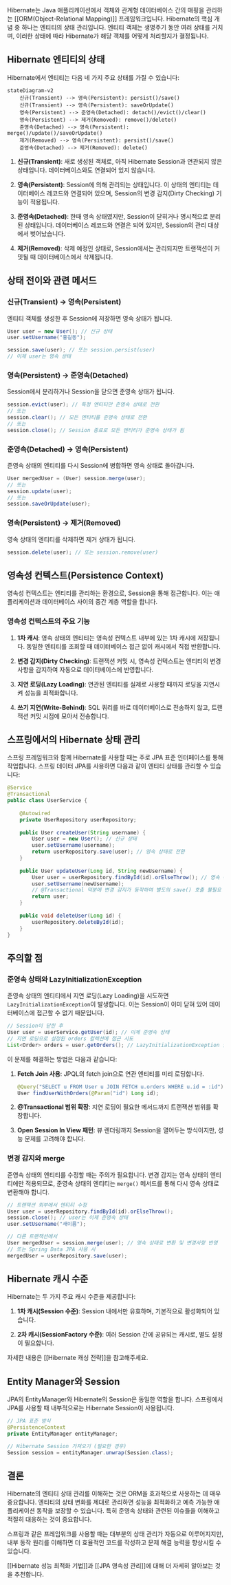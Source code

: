 Hibernate는 Java 애플리케이션에서 객체와 관계형 데이터베이스 간의 매핑을 관리하는 [[ORM(Object-Relational Mapping)]] 프레임워크입니다. Hibernate의 핵심 개념 중 하나는 엔티티의 상태 관리입니다. 엔티티 객체는 생명주기 동안 여러 상태를 거치며, 이러한 상태에 따라 Hibernate가 해당 객체를 어떻게 처리할지가 결정됩니다.

## Hibernate 엔티티의 상태

Hibernate에서 엔티티는 다음 네 가지 주요 상태를 가질 수 있습니다:

```mermaid
stateDiagram-v2
    신규(Transient) --> 영속(Persistent): persist()/save()
    신규(Transient) --> 영속(Persistent): saveOrUpdate()
    영속(Persistent) --> 준영속(Detached): detach()/evict()/clear()
    영속(Persistent) --> 제거(Removed): remove()/delete()
    준영속(Detached) --> 영속(Persistent): merge()/update()/saveOrUpdate()
    제거(Removed) --> 영속(Persistent): persist()/save()
    준영속(Detached) --> 제거(Removed): delete()
```

1. **신규(Transient)**: 새로 생성된 객체로, 아직 Hibernate Session과 연관되지 않은 상태입니다. 데이터베이스와도 연결되어 있지 않습니다.
    
2. **영속(Persistent)**: Session에 의해 관리되는 상태입니다. 이 상태의 엔티티는 데이터베이스 레코드와 연결되어 있으며, Session의 변경 감지(Dirty Checking) 기능이 적용됩니다.
    
3. **준영속(Detached)**: 한때 영속 상태였지만, Session이 닫히거나 명시적으로 분리된 상태입니다. 데이터베이스 레코드와 연결은 되어 있지만, Session의 관리 대상에서 벗어났습니다.
    
4. **제거(Removed)**: 삭제 예정인 상태로, Session에서는 관리되지만 트랜잭션이 커밋될 때 데이터베이스에서 삭제됩니다.
    

## 상태 전이와 관련 메서드

### 신규(Transient) → 영속(Persistent)

엔티티 객체를 생성한 후 Session에 저장하면 영속 상태가 됩니다.

```java
User user = new User(); // 신규 상태
user.setUsername("홍길동");

session.save(user); // 또는 session.persist(user)
// 이제 user는 영속 상태
```

### 영속(Persistent) → 준영속(Detached)

Session에서 분리하거나 Session을 닫으면 준영속 상태가 됩니다.

```java
session.evict(user); // 특정 엔티티만 준영속 상태로 전환
// 또는
session.clear(); // 모든 엔티티를 준영속 상태로 전환
// 또는
session.close(); // Session 종료로 모든 엔티티가 준영속 상태가 됨
```

### 준영속(Detached) → 영속(Persistent)

준영속 상태의 엔티티를 다시 Session에 병합하면 영속 상태로 돌아갑니다.

```java
User mergedUser = (User) session.merge(user);
// 또는
session.update(user);
// 또는
session.saveOrUpdate(user);
```

### 영속(Persistent) → 제거(Removed)

영속 상태의 엔티티를 삭제하면 제거 상태가 됩니다.

```java
session.delete(user); // 또는 session.remove(user)
```

## 영속성 컨텍스트(Persistence Context)

영속성 컨텍스트는 엔티티를 관리하는 환경으로, Session을 통해 접근합니다. 이는 애플리케이션과 데이터베이스 사이의 중간 계층 역할을 합니다.

### 영속성 컨텍스트의 주요 기능

1. **1차 캐시**: 영속 상태의 엔티티는 영속성 컨텍스트 내부에 있는 1차 캐시에 저장됩니다. 동일한 엔티티를 조회할 때 데이터베이스 접근 없이 캐시에서 직접 반환합니다.
    
2. **변경 감지(Dirty Checking)**: 트랜잭션 커밋 시, 영속성 컨텍스트는 엔티티의 변경사항을 감지하여 자동으로 데이터베이스에 반영합니다.
    
3. **지연 로딩(Lazy Loading)**: 연관된 엔티티를 실제로 사용할 때까지 로딩을 지연시켜 성능을 최적화합니다.
    
4. **쓰기 지연(Write-Behind)**: SQL 쿼리를 바로 데이터베이스로 전송하지 않고, 트랜잭션 커밋 시점에 모아서 전송합니다.
    

## 스프링에서의 Hibernate 상태 관리

스프링 프레임워크와 함께 Hibernate를 사용할 때는 주로 JPA 표준 인터페이스를 통해 작업합니다. 스프링 데이터 JPA를 사용하면 다음과 같이 엔티티 상태를 관리할 수 있습니다:

```java
@Service
@Transactional
public class UserService {
    
    @Autowired
    private UserRepository userRepository;
    
    public User createUser(String username) {
        User user = new User(); // 신규 상태
        user.setUsername(username);
        return userRepository.save(user); // 영속 상태로 전환
    }
    
    public User updateUser(Long id, String newUsername) {
        User user = userRepository.findById(id).orElseThrow(); // 영속 상태
        user.setUsername(newUsername);
        // @Transactional 덕분에 변경 감지가 동작하여 별도의 save() 호출 불필요
        return user;
    }
    
    public void deleteUser(Long id) {
        userRepository.deleteById(id);
    }
}
```

## 주의할 점

### 준영속 상태와 LazyInitializationException

준영속 상태의 엔티티에서 지연 로딩(Lazy Loading)을 시도하면 `LazyInitializationException`이 발생합니다. 이는 Session이 이미 닫혀 있어 데이터베이스에 접근할 수 없기 때문입니다.

```java
// Session이 닫힌 후
User user = userService.getUser(id); // 이제 준영속 상태
// 지연 로딩으로 설정된 orders 컬렉션에 접근 시도
List<Order> orders = user.getOrders(); // LazyInitializationException 발생
```

이 문제를 해결하는 방법은 다음과 같습니다:

1. **Fetch Join 사용**: JPQL의 fetch join으로 연관 엔티티를 미리 로딩합니다.
    
    ```java
    @Query("SELECT u FROM User u JOIN FETCH u.orders WHERE u.id = :id")
    User findUserWithOrders(@Param("id") Long id);
    ```
    
2. **@Transactional 범위 확장**: 지연 로딩이 필요한 메서드까지 트랜잭션 범위를 확장합니다.
    
3. **Open Session In View 패턴**: 뷰 렌더링까지 Session을 열어두는 방식이지만, 성능 문제를 고려해야 합니다.
    

### 변경 감지와 merge

준영속 상태의 엔티티를 수정할 때는 주의가 필요합니다. 변경 감지는 영속 상태의 엔티티에만 적용되므로, 준영속 상태의 엔티티는 `merge()` 메서드를 통해 다시 영속 상태로 변환해야 합니다.

```java
// 트랜잭션 외부에서 엔티티 수정
User user = userRepository.findById(id).orElseThrow();
session.close(); // user는 이제 준영속 상태
user.setUsername("새이름");

// 다른 트랜잭션에서
User mergedUser = session.merge(user); // 영속 상태로 변환 및 변경사항 반영
// 또는 Spring Data JPA 사용 시
mergedUser = userRepository.save(user);
```

## Hibernate 캐시 수준

Hibernate는 두 가지 주요 캐시 수준을 제공합니다:

1. **1차 캐시(Session 수준)**: Session 내에서만 유효하며, 기본적으로 활성화되어 있습니다.
    
2. **2차 캐시(SessionFactory 수준)**: 여러 Session 간에 공유되는 캐시로, 별도 설정이 필요합니다.
    

자세한 내용은 [[Hibernate 캐싱 전략]]을 참고해주세요.

## Entity Manager와 Session

JPA의 EntityManager와 Hibernate의 Session은 동일한 역할을 합니다. 스프링에서 JPA를 사용할 때 내부적으로는 Hibernate Session이 사용됩니다.

```java
// JPA 표준 방식
@PersistenceContext
private EntityManager entityManager;

// Hibernate Session 가져오기 (필요한 경우)
Session session = entityManager.unwrap(Session.class);
```

## 결론

Hibernate의 엔티티 상태 관리를 이해하는 것은 ORM을 효과적으로 사용하는 데 매우 중요합니다. 엔티티의 상태 변화를 제대로 관리하면 성능을 최적화하고 예측 가능한 애플리케이션 동작을 보장할 수 있습니다. 특히 준영속 상태와 관련된 이슈들을 이해하고 적절히 대응하는 것이 중요합니다.

스프링과 같은 프레임워크를 사용할 때는 대부분의 상태 관리가 자동으로 이루어지지만, 내부 동작 원리를 이해하면 더 효율적인 코드를 작성하고 문제 해결 능력을 향상시킬 수 있습니다.

[[Hibernate 성능 최적화 기법]]과 [[JPA 영속성 관리]]에 대해 더 자세히 알아보는 것을 추천합니다.